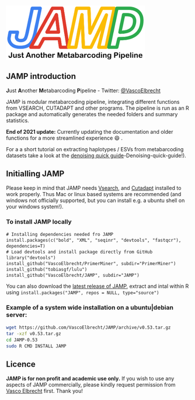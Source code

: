 <a href="#"><img src="images/JAMP_logo.png" alt="JAMP logo" height="150"/><a/>

## JAMP introduction
**J**ust **A**nother **M**etabarcoding **P**ipeline - Twitter: [@VascoElbrecht](https://twitter.com/VascoElbrecht)

JAMP is modular metabarcoding pipeline, integrating different functions from VSEARCH, CUTADAPT and other programs. The pipeline is run as an R package and automatically generates the needed folders and summary statistics. 

**End of 2021 update:** Currently updating the documentation and older functions for a more streamlined experience :smile: .

For a a short tutorial on extracting haplotypes / ESVs from metabarcoding datasets take a look at the [denoising quick guide](https://github.com/VascoElbrecht/JAMP/wiki/3)-Denoising-quick-guide!).


## Initialling JAMP
Please keep in mind that JAMP needs [Vsearch](https://github.com/torognes/vsearch), and [Cutadapt](cutadapt.readthedocs.io) installed to work properly. Thus Mac or linux based systems are recommended (and windows not officially supported, but you can install e.g. a ubuntu shell on your windows system!).

### To install JAMP locally
```# Recommended method
# Installing dependencies needed fro JAMP
install.packages(c("bold", "XML", "seqinr", "devtools", "fastqcr"), dependencies=T)
# Load devtools and install package directly from GitHub
library("devtools")
install_github("VascoElbrecht/PrimerMiner", subdir="PrimerMiner")
install_github("tobiasgf/lulu")
install_github("VascoElbrecht/JAMP", subdir="JAMP")
```
You can also download the [latest release of JAMP](https://github.com/VascoElbrecht/JAMP/releases), extract and intal within R using `install.packages("JAMP", repos = NULL, type="source")`

### Example of a system wide installation on a ubuntu|debian server:
```bash
wget https://github.com/VascoElbrecht/JAMP/archive/v0.53.tar.gz
tar -xzf v0.53.tar.gz
cd JAMP-0.53
sudo R CMD INSTALL JAMP
```

## Licence

**JAMP is for non profit and academic use only.** If you wish to use any aspects of JAMP commercially, please kindly request permission from [Vasco Elbrecht](mailto:luckylion07@googlemail.com) first. Thank you!


